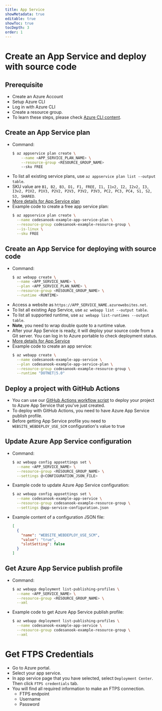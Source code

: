 ```yaml
---
title: App Service
showMetadata: true
editable: true
showToc: true
tocDepth: 3
order: 1
---
```


# Create an App Service and deploy with source code

## Prerequisite
- Create an Azure Account
- Setup Azure CLI
- Log in with Azure CLI
- Create a resource group.
- To learn these steps, please check [Azure CLI content](/cloud-hosting/azure/azure-cli).

## Create an App Service plan
- Command:
  ```sh
  $ az appservice plan create \
      --name <APP_SERVICE_PLAN_NAME> \
      --resource-group <RESOURCE_GROUP_NAME>
      --sku FREE
  ```
- To list all existing service plans, use `az appservice plan list --output table`.
- SKU value are `B1, B2, B3, D1, F1, FREE, I1, I1v2, I2, I2v2, I3, I3v2, P1V2, P1V3, P2V2, P2V3, P3V2, P3V3, PC2, PC3, PC4, S1, S2, S3, SHARED`.
- [More details for App Service plan](https://docs.microsoft.com/en-us/cli/azure/appservice/plan?view=azure-cli-latest)
- Example code to create a free app service plan:
  ```sh
  $ az appservice plan create \
    --name codesanook-example-app-service-plan \
    --resource-group codesanook-example-resource-group \
    --is-linux \
    --sku FREE
  ```

## Create an App Service for deploying with source code
- Command:
  ```sh
  $ az webapp create \
    --name <APP_SERVICE_NAME> \
    --plan <APP_SERVICE_PLAN_NAME> \
    --resource-group <RESOURCE_GROUP_NAME> \
    --runtime <RUNTIME>
  ```
- Access a website as `https://APP_SERVICE_NAME.azurewebsites.net`.
- To list all existing App Service, use `az webapp list --output table`.
- To list all supported runtime, use `az webapp list-runtimes --output table`.
- **Note**, you need to wrap double quote to a runtime value.
- After your App Service is ready, it will deploy your source code from a Git server. You can log in to Azure portable to check deployment status.
- [More details for App Service](https://docs.microsoft.com/en-us/cli/azure/webapp?view=azure-cli-latest)
- Example code to create an app service:
  ```sh
  $ az webapp create \
    --name codesanook-example-app-service \
    --plan codesanook-example-app-service-plan \
    --resource-group codesanook-example-resource-group \
    --runtime "DOTNET|5.0"
  ```

## Deploy a project with GitHub Actions
- You can use our [GitHub Actions workflow script](https://www.dotnetthailand.com/programming-cookbook/github-actions/deploy-dotnet-app-to-azure-app-service) to deploy your project to Azure App Service that you've just created.
- To deploy with GitHub Actions, you need to have Azure App Service publish profile.
- Before getting App Service profile you need to `WEBSITE_WEBDEPLOY_USE_SCM` configuration's value to true

## Update Azure App Service configuration
- Command:
  ```sh
  $ az webapp config appsettings set \
    --name <APP_SERVICE_NAME> \
    --resource-group <RESOURCE_GROUP_NAME> \
    --settings @<CONFIGURATION_JSON_FILE>
  ```
- Example code to update Azure App Service configuration:
  ```sh
  $ az webapp config appsettings set \
    --name codesanook-example-app-service \
    --resource-group codesanook-example-resource-group \
    --settings @app-service-configuration.json
  ```
- Example content of a configuration JSON file:
  ```json
  [
    {
      "name": "WEBSITE_WEBDEPLOY_USE_SCM",
      "value": "true",
      "slotSetting": false
    }
  ]
  ```

## Get Azure App Service publish profile
- Command:
  ```sh
  $ az webapp deployment list-publishing-profiles \
    --name <APP_SERVICE_NAME> \
    --resource-group <RESOURCE_GROUP_NAME> \
    --xml
  ```
- Example code to get Azure App Service publish profile:
  ```sh
  $ az webapp deployment list-publishing-profiles \
    --name codesanook-example-app-service \
    --resource-group codesanook-example-resource-group \
    --xml
  ```

# Get FTPS Credentials
- Go to Azure portal.
- Select your app service.
- In app service page that you have selected, select `Deployment Center`. Then click `FTPS credentials` tab.
- You will find all required information to make an FTPS connection.
  - FTPS endpoint
  - Username
  - Password
